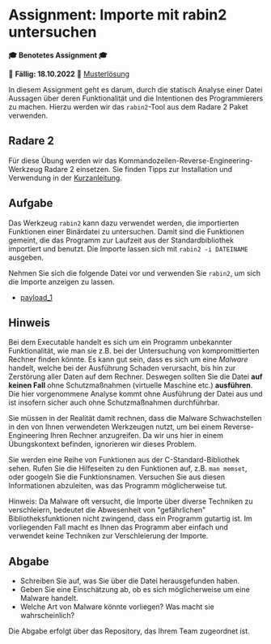 # Assignment: Importe mit rabin2 untersuchen

**🎓 Benotetes Assignment 🎓**

📆 **Fällig: 18.10.2022** 📆 [Musterlösung](solution/)

In diesem Assignment geht es darum, durch die statisch Analyse einer Datei Aussagen über deren Funktionalität und die Intentionen des Programmierers zu machen. Hierzu werden wir das `rabin2`-Tool aus dem Radare 2 Paket verwenden.


## Radare 2

Für diese Übung werden wir das Kommandozeilen-Reverse-Engineering-Werkzeug Radare 2 einsetzen. Sie finden Tipps zur Installation und Verwendung in der [Kurzanleitung](../help/radare2.md).

## Aufgabe

Das Werkzeug `rabin2` kann dazu verwendet werden, die importierten Funktionen einer Binärdatei zu untersuchen. Damit sind die Funktionen gemeint, die das Programm zur Laufzeit aus der Standardbibliothek importiert und benutzt. Die Importe lassen sich mit `rabin2 -i DATEINAME` ausgeben.

Nehmen Sie sich die folgende Datei vor und verwenden Sie `rabin2`, um sich die Importe anzeigen zu lassen.

  * [payload_1](payload_1)


## Hinweis

Bei dem Executable handelt es sich um ein Programm unbekannter Funktionalität, wie man sie z.B. bei der Untersuchung von kompromittierten Rechner finden könnte. Es kann gut sein, dass es sich um eine _Malware_ handelt, welche bei der Ausführung Schaden verursacht, bis hin zur Zerstörung aller Daten auf dem Rechner. Deswegen sollten Sie die Datei __auf keinen Fall__ ohne Schutzmaßnahmen (virtuelle Maschine etc.) __ausführen__. Die hier vorgenommene Analyse kommt ohne Ausführung der Datei aus und ist insofern sicher auch ohne Schutzmaßnahmen durchführbar.

Sie müssen in der Realität damit rechnen, dass die Malware Schwachstellen in den von Ihnen verwendeten Werkzeugen nutzt, um bei einem Reverse-Engineering Ihren Rechner anzugreifen. Da wir uns hier in einem Übungskontext befinden, ignorieren wir dieses Problem.

Sie werden eine Reihe von Funktionen aus der C-Standard-Bibliothek sehen. Rufen Sie die Hilfeseiten zu den Funktionen auf, z.B. `man memset`, oder googeln Sie die Funktionsnamen. Versuchen Sie aus diesen Informationen abzuleiten, was das Programm möglicherweise tut.

Hinweis: Da Malware oft versucht, die Importe über diverse Techniken zu verschleiern, bedeutet die Abwesenheit von "gefährlichen" Bibliotheksfunktionen nicht zwingend, dass ein Programm gutartig ist. Im vorliegenden Fall macht es Ihnen das Programm aber einfach und verwendet keine Techniken zur Verschleierung der Importe.

## Abgabe

  * Schreiben Sie auf, was Sie über die Datei herausgefunden haben.
  * Geben Sie eine Einschätzung ab, ob es sich möglicherweise um eine Malware handelt.
  * Welche Art von Malware könnte vorliegen? Was macht sie wahrscheinlich?

Die Abgabe erfolgt über das Repository, das Ihrem Team zugeordnet ist.